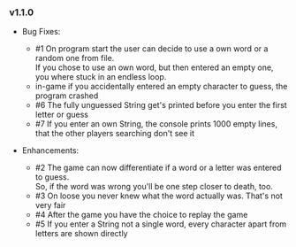 ### v1.1.0
* Bug Fixes:
    * #1 On program start the user can decide to use a own word or a random one from file.  
      If you chose to use an own word, but then entered an empty one, you where stuck in an endless loop.
    * in-game if you accidentally entered an empty character to guess, the program crashed
    * #6 The fully unguessed String get's printed before you enter the first letter or guess
    * #7 If you enter an own String, the console prints 1000 empty lines, that the other players searching don't see it

* Enhancements:
    * #2 The game can now differentiate if a word or a letter was entered to guess.  
         So, if the word was wrong you'll be one step closer to death, too.
    * #3 On loose you never knew what the word actually was. That's not very fair
    * #4 After the game you have the choice to replay the game
    * #5 If you enter a String not a single word, every character apart from letters are shown directly
